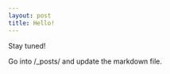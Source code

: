 ```yaml
---
layout: post
title: Hello!
---
```


Stay tuned!

[//]: # "![_config.yml]({{ site.baseurl }}/images/config.png)"

Go into /_posts/ and update the markdown file.